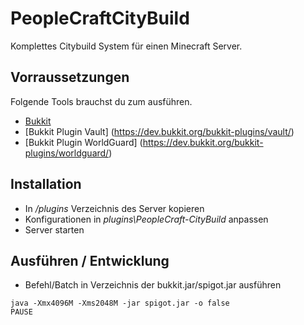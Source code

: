 # PeopleCraftCityBuild

Komplettes Citybuild System für einen Minecraft Server.


## Vorraussetzungen

Folgende Tools brauchst du zum ausführen.

* [Bukkit](https://www.getbukkit.org/)
* [Bukkit Plugin Vault] (https://dev.bukkit.org/bukkit-plugins/vault/)
* [Bukkit Plugin WorldGuard] (https://dev.bukkit.org/bukkit-plugins/worldguard/)

## Installation

* In _/plugins_ Verzeichnis des Server kopieren
* Konfigurationen in _plugins\PeopleCraft-CityBuild_ anpassen
* Server starten

## Ausführen / Entwicklung

* Befehl/Batch in Verzeichnis der bukkit.jar/spigot.jar ausführen

```
java -Xmx4096M -Xms2048M -jar spigot.jar -o false
PAUSE
```

